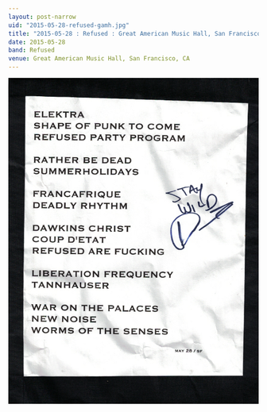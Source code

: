 ```yaml
---
layout: post-narrow
uid: "2015-05-28-refused-gamh.jpg"
title: "2015-05-28 : Refused : Great American Music Hall, San Francisco, CA"
date: 2015-05-28
band: Refused
venue: Great American Music Hall, San Francisco, CA
---
```


<div class="showcase">
  <img src="/img/2015/05/20150528-Refused-GAMH.jpg" alt="2015-05-28-refused-gamh.jpg">
</div>
